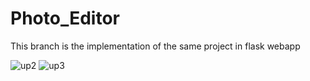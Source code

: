 # Photo_Editor
This branch is the implementation of the same project in flask webapp

![up2](https://github.com/user-attachments/assets/98141abb-6c1a-4c1e-8915-23719091d65a)
![up3](https://github.com/user-attachments/assets/3d5421a8-858a-4a4d-9e4b-95d891e0a30f)
